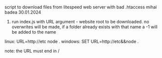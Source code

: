 script to download files from litespeed web server with bad .htaccess
mihai badea 30.01.2024


1. run index.js with URL argument - website root to be downloaded. no overwrites will be made, if a folder already exists with that name a -1 will be added to the name

linux: URL=http://etc node .
windows: SET URL=http://etc&&node .

note: the URL must end in /